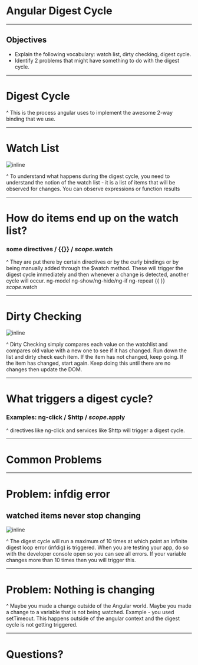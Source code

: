 # Angular Digest Cycle

---

## Objectives

- Explain the following vocabulary: watch list, dirty checking, digest cycle.
- Identify 2 problems that might have something to do with the digest cycle.

---

# Digest Cycle


^
This is the process angular uses to implement the awesome 2-way binding that we use.

---

# Watch List

![inline](file:///Users/teddimaull/Desktop/desktop/pixabayimages/decksetimages/binoculars.jpg)

^ To understand what happens during the digest cycle, you need to understand the notion of the watch list - it is a list of items that will be observed for changes.
You can observe expressions or function results

---

# How do items end up on the watch list?
### some directives / {{}} / $scope.$watch

^ They are put there by certain directives or by the curly bindings or by being manually added through the $watch method. These will trigger the digest cycle immediately and then whenever a change is detected, another cycle will occur.
ng-model
ng-show/ng-hide/ng-if
ng-repeat
{{ }}
$scope.$watch

---

# Dirty Checking

![inline](file:///Users/teddimaull/Desktop/desktop/pixabayimages/decksetimages/checklist.png)

^ Dirty Checking simply compares each value on the watchlist and compares old value with a new one to see if it has changed.  Run down the list and dirty check each item. If the item has not changed, keep going. If the item has changed, start again. Keep doing this until there are no changes then update the DOM.

---

# What triggers a digest cycle?
### Examples: ng-click / $http / $scope.$apply

^ directives like ng-click and services like $http will trigger a digest cycle.

---

# Common Problems

---

# Problem: infdig error
## watched items never stop changing

![inline](file:///Users/teddimaull/Desktop/desktop/pixabayimages/decksetimages/infinity.jpg)

^ The digest cycle will run a maximum of 10 times at which point an infinite digest loop error (infdig) is triggered. When you are testing your app, do so with the developer console open so you can see all errors. If your variable changes more than 10 times then you will trigger this.

---

# Problem: Nothing is changing

^ Maybe you made a change outside of the Angular world. Maybe you made a change to a variable that is not being watched. Example - you used setTimeout. This happens outside of the angular context and the digest cycle is not getting triggered.

---

# Questions?
